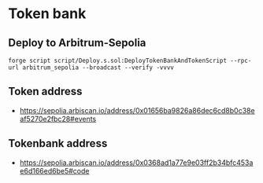 # Token bank


## Deploy to Arbitrum-Sepolia
```
forge script script/Deploy.s.sol:DeployTokenBankAndTokenScript --rpc-url arbitrum_sepolia --broadcast --verify -vvvv
```

## Token address
- https://sepolia.arbiscan.io/address/0x01656ba9826a86dec6cd8b0c38eaf5270e2fbc28#events

## Tokenbank address
- https://sepolia.arbiscan.io/address/0x0368ad1a77e9e03ff2b34bfc453ae6d166ed6be5#code

